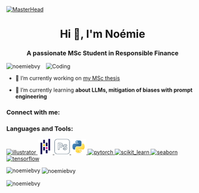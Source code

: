 [![MasterHead](https://static.wixstatic.com/media/53fad0_ce0704caa0174d6aa9b2b8101a62fa77~mv2.gif)](https://rishavchanda.io)
<h1 align="center">Hi 👋, I'm Noémie</h1>
<h3 align="center">A passionate MSc Student in Responsible Finance</h3>
<img align="right" alt="Coding" width="400" src="https://media.tenor.com/iviIq2uXz-kAAAAj/work-office.gif">

<p align="left"> <img src="https://komarev.com/ghpvc/?username=noemiebvy&label=Profile%20views&color=0e75b6&style=flat" alt="noemiebvy" /> </p>

- 🔭 I’m currently working on [my MSc thesis](https://github.com/noemiebvy/MSc-Thesis)

- 🌱 I’m currently learning **about LLMs, mitigation of biases with prompt engineering**

<h3 align="left">Connect with me:</h3>
<p align="left">
</p>

<h3 align="left">Languages and Tools:</h3>
<p align="left"> <a href="https://www.adobe.com/in/products/illustrator.html" target="_blank" rel="noreferrer"> <img src="https://www.vectorlogo.zone/logos/adobe_illustrator/adobe_illustrator-icon.svg" alt="illustrator" width="40" height="40"/> </a> <a href="https://pandas.pydata.org/" target="_blank" rel="noreferrer"> <img src="https://raw.githubusercontent.com/devicons/devicon/2ae2a900d2f041da66e950e4d48052658d850630/icons/pandas/pandas-original.svg" alt="pandas" width="40" height="40"/> </a> <a href="https://www.photoshop.com/en" target="_blank" rel="noreferrer"> <img src="https://raw.githubusercontent.com/devicons/devicon/master/icons/photoshop/photoshop-line.svg" alt="photoshop" width="40" height="40"/> </a> <a href="https://www.python.org" target="_blank" rel="noreferrer"> <img src="https://raw.githubusercontent.com/devicons/devicon/master/icons/python/python-original.svg" alt="python" width="40" height="40"/> </a> <a href="https://pytorch.org/" target="_blank" rel="noreferrer"> <img src="https://www.vectorlogo.zone/logos/pytorch/pytorch-icon.svg" alt="pytorch" width="40" height="40"/> </a> <a href="https://scikit-learn.org/" target="_blank" rel="noreferrer"> <img src="https://upload.wikimedia.org/wikipedia/commons/0/05/Scikit_learn_logo_small.svg" alt="scikit_learn" width="40" height="40"/> </a> <a href="https://seaborn.pydata.org/" target="_blank" rel="noreferrer"> <img src="https://seaborn.pydata.org/_images/logo-mark-lightbg.svg" alt="seaborn" width="40" height="40"/> </a> <a href="https://www.tensorflow.org" target="_blank" rel="noreferrer"> <img src="https://www.vectorlogo.zone/logos/tensorflow/tensorflow-icon.svg" alt="tensorflow" width="40" height="40"/> </a> </p>

<p><img align="left" src="https://github-readme-stats.vercel.app/api/top-langs?username=noemiebvy&show_icons=true&locale=en&layout=compact" alt="noemiebvy" /></p>

<p>&nbsp;<img align="center" src="https://github-readme-stats.vercel.app/api?username=noemiebvy&show_icons=true&locale=en" alt="noemiebvy" /></p>



<p><img align="center" src="https://github-readme-streak-stats.herokuapp.com/?user=noemiebvy&" alt="noemiebvy" /></p>
